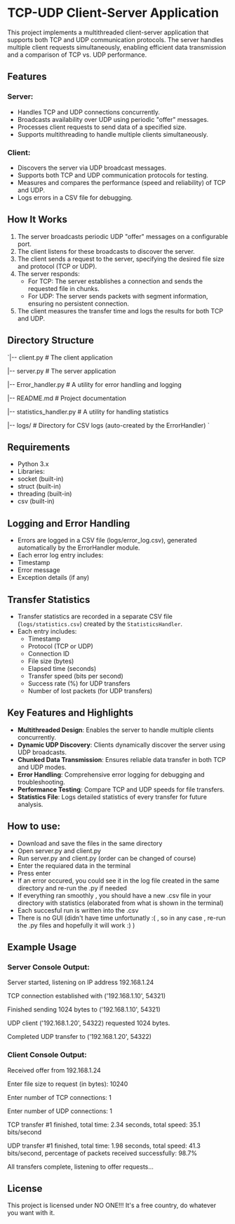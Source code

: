 # TCP-UDP Client-Server Application
This project implements a multithreaded client-server application that supports both TCP and UDP communication protocols. The server handles multiple client requests simultaneously, enabling efficient data transmission and a comparison of TCP vs. UDP performance.

## Features
### Server:

* Handles TCP and UDP connections concurrently.
* Broadcasts availability over UDP using periodic "offer" messages.
* Processes client requests to send data of a specified size.
* Supports multithreading to handle multiple clients simultaneously.
### Client:

* Discovers the server via UDP broadcast messages.
* Supports both TCP and UDP communication protocols for testing.
* Measures and compares the performance (speed and reliability) of TCP and UDP.
* Logs errors in a CSV file for debugging.


## How It Works
1. The server broadcasts periodic UDP "offer" messages on a configurable port.
2. The client listens for these broadcasts to discover the server.
3. The client sends a request to the server, specifying the desired file size and protocol (TCP or UDP).
4. The server responds:
   * For TCP: The server establishes a connection and sends the requested file in chunks.
   * For UDP: The server sends packets with segment information, ensuring no persistent connection.
5. The client measures the transfer time and logs the results for both TCP and UDP.

## Directory Structure
`|-- client.py        # The client application

|-- server.py        # The server application

|-- Error_handler.py # A utility for error handling and logging

|-- README.md        # Project documentation

|-- statistics_handler.py # A utility for handling statistics

|-- logs/            # Directory for CSV logs (auto-created by the ErrorHandler)
`
## Requirements
* Python 3.x 
* Libraries:
* socket (built-in)
* struct (built-in)
* threading (built-in)
* csv (built-in)

## Logging and Error Handling
* Errors are logged in a CSV file (logs/error_log.csv), generated automatically by the ErrorHandler module.
* Each error log entry includes:
* Timestamp
* Error message
* Exception details (if any)


## Transfer Statistics
* Transfer statistics are recorded in a separate CSV file (`logs/statistics.csv`) created by the `StatisticsHandler`.
* Each entry includes:
  * Timestamp
  * Protocol (TCP or UDP)
  * Connection ID
  * File size (bytes)
  * Elapsed time (seconds)
  * Transfer speed (bits per second)
  * Success rate (%) for UDP transfers
  * Number of lost packets (for UDP transfers)

## Key Features and Highlights
* **Multithreaded Design**: Enables the server to handle multiple clients concurrently.
* **Dynamic UDP Discovery**: Clients dynamically discover the server using UDP broadcasts.
* **Chunked Data Transmission**: Ensures reliable data transfer in both TCP and UDP modes.
* **Error Handling**: Comprehensive error logging for debugging and troubleshooting.
* **Performance Testing**: Compare TCP and UDP speeds for file transfers.
* **Statistics File**: Logs detailed statistics of every transfer for future analysis.
  
## How to use:
* Download and save the files in the same directory
* Open server.py and client.py
* Run server.py and client.py (order can be changed of course)
* Enter the requiared data in the terminal
* Press enter
* If an error occured, you could see it in the log file created in the same directory and re-run the .py if needed
* If everything ran smoothly , you should have a new .csv file in your directory with statistics (elaborated from what is shown in the terminal)
* Each succesful run is written into the .csv
* There is no GUI (didn't have time unfortunatly :( , so in any case , re-run the .py files and hopefully it will work :) )

## Example Usage
### Server Console Output:
Server started, listening on IP address 192.168.1.24

TCP connection established with ('192.168.1.10', 54321)

Finished sending 1024 bytes to ('192.168.1.10', 54321)

UDP client ('192.168.1.20', 54322) requested 1024 bytes.

Completed UDP transfer to ('192.168.1.20', 54322)

### Client Console Output:
Received offer from 192.168.1.24 

Enter file size to request (in bytes): 10240

Enter number of TCP connections: 1

Enter number of UDP connections: 1


TCP transfer #1 finished, total time: 2.34 seconds, total speed: 35.1 bits/second

UDP transfer #1 finished, total time: 1.98 seconds, total speed: 41.3 bits/second, percentage of packets received successfully: 98.7%

All transfers complete, listening to offer requests...

## License
This project is licensed under NO ONE!!! It's a free country, do whatever you want with it.
